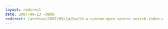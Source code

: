 ```yaml
---
layout: redirect
date: 2007-09-13 -0800
redirect: /archive/2007/09/14/build-a-custom-open-source-search-index-with-koders-pro.aspx/
---
```

